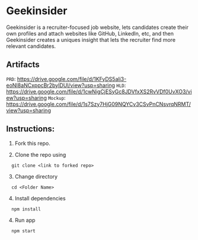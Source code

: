 # Geekinsider

Geekinsider is a recruiter-focused job website, lets candidates create their own profiles and attach websites like GitHub, LinkedIn, etc, and then Geekinsider creates a uniques insight that lets the recruiter find more relevant candidates.

## Artifacts

`PRD`: https://drive.google.com/file/d/1KFyDS5alj3-eoNI8aNCxppcBr2byIDUl/view?usp=sharing
`HLD`: https://drive.google.com/file/d/1cwNigCjESyGc8JDVfxXS2RvVDf0UvXO3/view?usp=sharing
`Mockup`: https://drive.google.com/file/d/1s7Szy7HjG09NQYCv3CSvPnCNsvrqNRMT/view?usp=sharing 

## Instructions:

1) Fork this repo.

2) Clone the repo using
  ```
    git clone <link to forked repo>
  ```

3) Change directory
  ```
    cd <Folder Name>
  ```

4) Install dependencies
  ```
    npm install
  ```

4) Run app
  ```
    npm start
  ```
